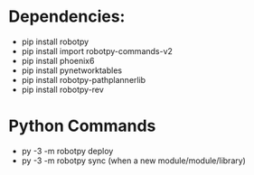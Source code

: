 # Dependencies:
* pip install robotpy
* pip install import robotpy-commands-v2
* pip install phoenix6
* pip install pynetworktables
* pip install robotpy-pathplannerlib
* pip install robotpy-rev

# Python Commands
* py -3 -m robotpy deploy
* py -3 -m robotpy sync (when a new module/module/library)